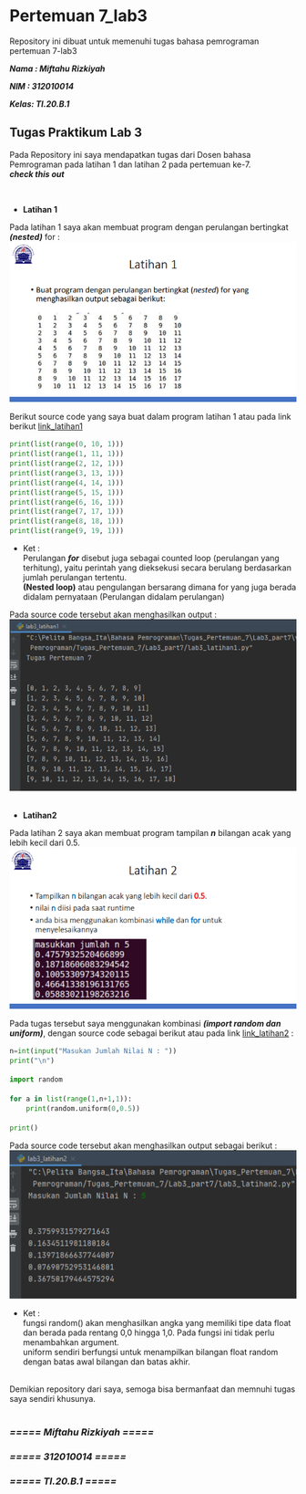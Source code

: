 # Pertemuan 7_lab3
Repository ini dibuat untuk memenuhi tugas bahasa pemrograman pertemuan 7-lab3

***Nama : Miftahu Rizkiyah***

***NIM  : 312010014***

***Kelas: TI.20.B.1***

## Tugas Praktikum Lab 3

Pada Repository ini saya mendapatkan tugas dari Dosen bahasa Pemrograman pada latihan 1 dan latihan 2 pada pertemuan ke-7.
<br>
***check this out***

<br>

* **Latihan 1**

Pada latihan 1 saya akan membuat program dengan perulangan bertingkat ***(nested)*** for : <br>
![Tugas_latihan1_lab3](Pict/Tugas_latihan1.PNG)

Berikut source code yang saya buat dalam program latihan 1 atau pada link berikut [link_latihan1](lab3_latihan1.py)
<br>
``` python
print(list(range(0, 10, 1)))
print(list(range(1, 11, 1)))
print(list(range(2, 12, 1)))
print(list(range(3, 13, 1)))
print(list(range(4, 14, 1)))
print(list(range(5, 15, 1)))
print(list(range(6, 16, 1)))
print(list(range(7, 17, 1)))
print(list(range(8, 18, 1)))
print(list(range(9, 19, 1)))
```

* Ket : <br>
Perulangan ***for*** disebut juga sebagai counted loop (perulangan yang terhitung), yaitu perintah yang dieksekusi secara berulang berdasarkan jumlah perulangan tertentu.<br>
**(Nested loop)** atau pengulangan bersarang dimana for yang juga berada didalam pernyataan (Perulangan didalam perulangan)

Pada source code tersebut akan menghasilkan output :<br>
![Output_Latihan1](pict/Output_latihan1.PNG)
<br>
<br>


* **Latihan2**

Pada latihan 2 saya akan membuat program tampilan ***n*** bilangan acak yang lebih kecil dari 0.5. <br>
![Tugas_latihan2](pict/Tugas_latihan2.PNG)
<br>

Pada tugas tersebut saya menggunakan kombinasi ***(import random dan uniform)***, dengan source code sebagai berikut atau pada link [link_latihan2](lab3_latihan2.py) : <br>
``` python
n=int(input("Masukan Jumlah Nilai N : "))
print("\n")

import random

for a in list(range(1,n+1,1)):
    print(random.uniform(0,0.5))

print()
```

Pada source code tersebut akan menghasilkan output sebagai berikut : <br>
![Output_latihan2](pict/Output_latihan2.PNG)
<br>

* Ket : <br>
fungsi random() akan menghasilkan angka yang memiliki tipe data float dan berada pada rentang 0,0 hingga 1,0. Pada fungsi ini tidak perlu menambahkan argument. <br>
uniform sendiri berfungsi untuk menampilkan bilangan float random dengan batas awal bilangan dan batas akhir.

<br>
Demikian repository dari saya, semoga bisa bermanfaat dan memnuhi tugas saya sendiri khusunya.


<br>
<br>

### ***===== Miftahu Rizkiyah =====***
### ***=====    312010014  =====***
### ***===== TI.20.B.1    =====***














